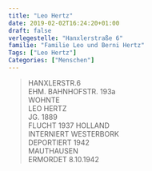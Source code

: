 ```yaml
---
title: "Leo Hertz"
date: 2019-02-02T16:24:20+01:00
draft: false
verlegestelle: "Hanxlerstraße 6"
familie: "Familie Leo und Berni Hertz"
Tags: ["Leo Hertz"]
Categories: ["Menschen"]
---
```


> HANXLERSTR.6 <br />
> EHM. BAHNHOFSTR. 193a <br />
> WOHNTE <br />
> LEO HERTZ <br />
> JG. 1889 <br />
> FLUCHT 1937 HOLLAND <br />
> INTERNIERT WESTERBORK <br />
> DEPORTIERT 1942 <br />
> MAUTHAUSEN <br />
> ERMORDET 8.10.1942 <br />